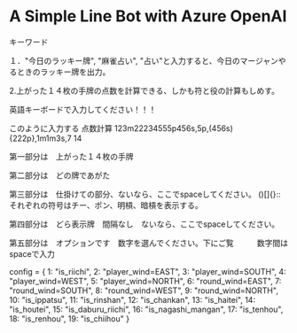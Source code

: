 # A Simple Line Bot with Azure OpenAI


キーワード

１．"今日のラッキー牌", "麻雀占い", "占い"と入力すると、今日のマージャンやるときのラッキー牌を出力。

2.上がった１４枚の手牌の点数を計算できる、しかも符と役の計算もしめす。

英語キーボードで入力してください！！！

このように入力する      点数計算 123m22234555p456s,5p,(456s){222p},1m1m3s,7 14

第一部分は　上がった１４枚の手牌

第二部分は　どの牌であがた

第三部分は　仕掛けての部分、ないなら、ここでspaceしてください。  ()[]{}::　それぞれの符号はチー、ポン、明槓、暗槓を表示する。

第四部分は　どら表示牌　間隔なし　ないなら、ここでspaceしてください。

第五部分は　オプションです　数字を選んでください。下にご覧　　　数字間はspaceで入力


config = {
    1: "is_riichi",
    2: "player_wind=EAST",
    3: "player_wind=SOUTH",
    4: "player_wind=WEST",
    5: "player_wind=NORTH",
    6: "round_wind=EAST",
    7: "round_wind=SOUTH",
    8: "round_wind=WEST",
    9: "round_wind=NORTH",
    10: "is_ippatsu",
    11: "is_rinshan",
    12: "is_chankan",
    13: "is_haitei",
    14: "is_houtei",
    15: "is_daburu_riichi",
    16: "is_nagashi_mangan",
    17: "is_tenhou",
    18: "is_renhou",
    19: "is_chiihou"
}
